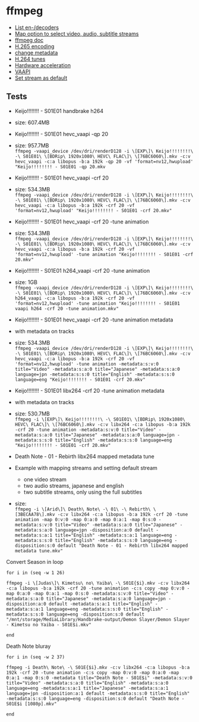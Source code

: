 # ffmpeg
- [List en-/decoders](https://write.corbpie.com/ffmpeg-list-all-codecs-encoders-decoders-and-formats/)
- [Map option to select video, audio, subtitle streams](https://trac.ffmpeg.org/wiki/Map)
- [ffmpeg doc](https://ffmpeg.org/ffmpeg.html)
- [H.265 encoding](https://trac.ffmpeg.org/wiki/Encode/H.265)
- [change metadata](https://stackoverflow.com/questions/26666879/ffmpeg-video-metadata-change)
- [H.264 tunes](https://trac.ffmpeg.org/wiki/Encode/H.264#crf)
- [Hardware acceleration](https://trac.ffmpeg.org/wiki/HWAccelIntro)
- [VAAPI](https://trac.ffmpeg.org/wiki/Hardware/VAAPI)
- [Set stream as default](https://stackoverflow.com/questions/26956762/ffmpeg-set-subtitles-track-as-default)

## Tests
- Keijo!!!!!!!! - S01E01 handbrake h264  
- size: 607.4MB  

- Keijo!!!!!!!! - S01E01 hevc_vaapi -qp 20  
- size: 957.7MB  
`ffmpeg -vaapi_device /dev/dri/renderD128 -i \[EXP\]\ Keijo!!!!!!!!\ -\ S01E01\ \[BDRip\ 1920x1080\ HEVC\ FLAC\]\ \[76BC6060\].mkv -c:v hevc_vaapi -c:a libopus -b:a 192k -qp 20 -vf 'format=nv12,hwupload' "Keijo!!!!!!!! - S01E01 -qp 20.mkv`  

- Keijo!!!!!!!! - S01E01 hevc_vaapi -crf 20  
- size: 534.3MB  
`ffmpeg -vaapi_device /dev/dri/renderD128 -i \[EXP\]\ Keijo!!!!!!!!\ -\ S01E01\ \[BDRip\ 1920x1080\ HEVC\ FLAC\]\ \[76BC6060\].mkv -c:v hevc_vaapi -c:a libopus -b:a 192k -crf 20 -vf 'format=nv12,hwupload' "Keijo!!!!!!!! - S01E01 -crf 20.mkv"`  

- Keijo!!!!!!!! - S01E01 hevc_vaapi -crf 20 -tune animation  
- size: 534.3MB  
`ffmpeg -vaapi_device /dev/dri/renderD128 -i \[EXP\]\ Keijo!!!!!!!!\ -\ S01E01\ \[BDRip\ 1920x1080\ HEVC\ FLAC\]\ \[76BC6060\].mkv -c:v hevc_vaapi -c:a libopus -b:a 192k -crf 20 -vf 'format=nv12,hwupload' -tune animation "Keijo!!!!!!!! - S01E01 -crf 20.mkv"`  

- Keijo!!!!!!!! - S01E01 h264_vaapi -crf 20 -tune animation  
- size: 1GB  
`ffmpeg -vaapi_device /dev/dri/renderD128 -i \[EXP\]\ Keijo!!!!!!!!\ -\ S01E01\ \[BDRip\ 1920x1080\ HEVC\ FLAC\]\ \[76BC6060\].mkv -c:v h264_vaapi -c:a libopus -b:a 192k -crf 20 -vf 'format=nv12,hwupload' -tune animation "Keijo!!!!!!!! - S01E01 vaapi h264 -crf 20 -tune animation.mkv"`  

- Keijo!!!!!!!! - S01E01 hevc_vaapi -crf 20 -tune animation metadata  
- with metadata on tracks
- size: 534.3MB  
`ffmpeg -vaapi_device /dev/dri/renderD128 -i \[EXP\]\ Keijo!!!!!!!!\ -\ S01E01\ \[BDRip\ 1920x1080\ HEVC\ FLAC\]\ \[76BC6060\].mkv -c:v hevc_vaapi -c:a libopus -b:a 192k -crf 20 -vf 'format=nv12,hwupload' -tune animation -metadata:s:v:0 title="Video" -metadata:s:a:0 title="Japanese" -metadata:s:a:0 language=jpn -metadata:s:s:0 title="English" -metadata:s:s:0 language=eng "Keijo!!!!!!!! - S01E01 -crf 20.mkv"`

- Keijo!!!!!!!! - S01E01 libx264 -crf 20 -tune animation metadata  
- with metadata on tracks  
- size: 530.7MB  
`ffmpeg -i \[EXP\]\ Keijo!!!!!!!!\ -\ S01E01\ \[BDRip\ 1920x1080\ HEVC\ FLAC\]\ \[76BC6060\].mkv -c:v libx264 -c:a libopus -b:a 192k -crf 20 -tune animation -metadata:s:v:0 title="Video" -metadata:s:a:0 title="Japanese" -metadata:s:a:0 language=jpn -metadata:s:s:0 title="English" -metadata:s:s:0 language=eng "Keijo!!!!!!!! - S01E01 -crf 20.mkv"`  

- Death Note - 01 - Rebirth libx264 mapped metadata tune  
- Example with mapping streams and setting default stream  
    - one video stream
    - two audio streams, japanese and english
    - two subtitle streams, only using the full subtitles
- size:   
`ffmpeg -i \[Arid\]\ Death\ Note\ -\ 01\ -\ Rebirth\ \[3BECAA78\].mkv -c:v libx264 -c:a libopus -b:a 192k -crf 20 -tune animation -map 0:v:0 -map 0:a:0 -map 0:a:1 -map 0:s:0 -metadata:s:v:0 title="Video" -metadata:s:a:0 title="Japanese" -metadata:s:a:0 language=jpn -disposition:a:0 default -metadata:s:a:1 title="English" -metadata:s:a:1 language=eng -metadata:s:s:0 title="English" -metadata:s:s:0 language=eng -disposition:s:0 default "Death Note - 01 - Rebirth libx264 mapped metadata tune.mkv"`  

Convert Season in loop  
```
for i in (seq -w 1 26)

ffmpeg -i \[Judas\]\ Kimetsu\ no\ Yaiba\ -\ S01E{$i}.mkv -c:v libx264 -c:a libopus -b:a 192k -crf 20 -tune animation -c:s copy -map 0:v:0 -map 0:a:0 -map 0:a:1 -map 0:s:0 -metadata:s:v:0 title="Video" -metadata:s:a:0 title="Japanese" -metadata:s:a:0 language=jpn -disposition:a:0 default -metadata:s:a:1 title="English" -metadata:s:a:1 language=eng -metadata:s:s:0 title="English" -metadata:s:s:0 language=eng -disposition:s:0 default "/mnt/storage/MediaLibrary/Handbrake-output/Demon Slayer/Demon Slayer - Kimetsu no Yaiba - S01E$i.mkv"

end
```

Death Note bluray  
```
for i in (seq -w 2 37)

ffmpeg -i Death\ Note\ -\ S01E{$i}.mkv -c:v libx264 -c:a libopus -b:a 192k -crf 20 -tune animation -c:s copy -map 0:v:0 -map 0:a:0 -map 0:a:1 -map 0:s:0 -metadata title="Death Note - S01E$i" -metadata:s:v:0 title="Video" -metadata:s:a:0 title="English" -metadata:s:a:0 language=eng -metadata:s:a:1 title="Japanese" -metadata:s:a:1 language=jpn -disposition:a:1 default -metadata:s:s:0 title="English" -metadata:s:s:0 language=eng -disposition:s:0 default "Death Note - S01E$i [1080p].mkv"

end
```
